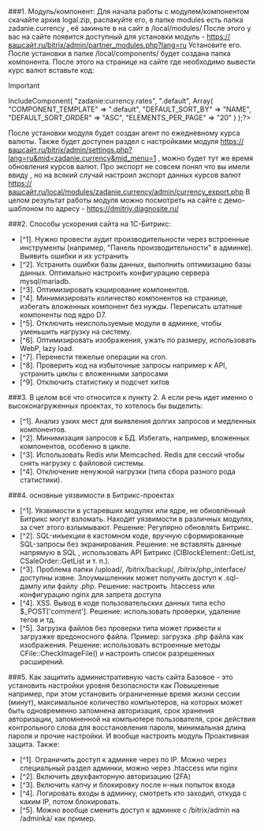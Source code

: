 ###1. Модуль/компонент:
Для начала работы с модулем/компонентом скачайте архив logal.zip, распакуйте его,  в папке modules есть папка zadanie.currency , её закиньте в на сайт в /local/modules/ 
После этого у вас на сайте появится доступный для установки модуль - https://вашсайт.ru/bitrix/admin/partner_modules.php?lang=ru
Установите его. После установки в папке /local/components/ будет создана папка компонента.
После этого на странице на сайте где необходимо вывести курс валют вставьте код:
> [!IMPORTANT]
>  <?$APPLICATION->IncludeComponent(
> 	"zadanie:currency.rates",
> 	".default",
> 	Array(
> 		"COMPONENT_TEMPLATE" => ".default",
> 		"DEFAULT_SORT_BY" => "NAME",
> 		"DEFAULT_SORT_ORDER" => "ASC",
> 		"ELEMENTS_PER_PAGE" => "20"
> 	)
>  );?>

После установки модуля будет создан агент по ежедневному курса валюты.
Также будет доступен раздел с настройками модуля https://вашсайт.ru/bitrix/admin/settings.php?lang=ru&mid=zadanie.currency&mid_menu=1 ,  можно будет тут же время обновления курсов валют.
Про экспорт не совсем понял что вы имели ввиду , но на всякий случай настроил экспорт данных курсов валют https://вашсайт.ru/local/modules/zadanie.currency/admin/currency_export.php
В целом результат работы модуля можно посмотреть на сайте с демо-шаблоном по адресу - https://dmitriy.diagnosite.ru/

###2. Способы ускорения сайта на 1С-Битрикс:
 - [^1]. Нужно провести аудит производительности через встроенные инструменты (например, "Панель производительности" в админке). Выявить ошибки и их устранить
 - [^2]. Устранить ошибки базы данных, выполнить оптимизацию базы данных. Оптимально настроить конфигурацию сервера mysql/mariadb.
 - [^3]. Оптимизировать кэширование компонентов.
 - [^4]. Минимизировать количество компонентов на странице, избегать вложенных компонент без нужды. Переписать штатные компоненты под ядро D7.
 - [^5]. Отключить неиспользуемые модули в админке, чтобы уменьшить нагрузку на систему.
 - [^6]. Оптимизировать изображения, ужать по размеру, использовать WebP, lazy load.
 - [^7]. Перенести тяжелые операции на cron.
 - [^8]. Проверить код на избыточные запросы например к API, устранить циклы с вложенными запросами
 - [^9]. Отключить статистику и подсчет хитов

###3. В целом всё что относится к пункту 2. А если речь идет именно о высоконагруженных проектах, то хотелось бы выделить:
 - [^1]. Анализ узких мест для выявления долгих запросов и медленных компонентов.
 - [^2]. Минимизация запросов к БД. Избегать, например, вложенных компонентов, особенно в цикле.
 - [^3]. Использовать Redis или Memcached. Redis для сессий чтобы снять нагрузку с файловой системы.
 - [^4]. Отключение ненужной нагрузки (типа сбора разного рода статистики).

###4. основные уязвимости в Битрикс-проектах
 - [^1]. Уязвимости в устаревших модулях или ядре, не обновлённый Битрикс могут взломать. Находят уязвимости в различных модулях, за счет этого взлымывают. Решение: Регулярно обновлять Битрикс.
 - [^2]. SQL-инъекции в кастомном коде, вручную сформированные SQL-запросы без экранирования.  Решение: не вставлять данные напрямую в SQL , использовать API Битрикс (CIBlockElement::GetList, CSaleOrder::GetList и т. п.).
 - [^3]. Проблема папки /upload/, /bitrix/backup/, /bitrix/php_interface/ доступны извне. Злоумышленник может получить доступ к .sql-дампу или файлу .php. Решение: настроить .htaccess или конфигурацию nginx для запрета доступа
 - [^4]. XSS. Вывод в коде пользовательских данных типа echo $_POST['comment']. Решение: использовать проверки, удаление тегов и тд.
 - [^5]. Загрузка файлов без проверки типа может привести к загрузжке вредоносного файла. Пример: загрузка .php файла как изображения. Решение: использовать встроенные методы CFile::CheckImageFile() и настроить список разрешенных расширений.

###5. Как защитить административную часть сайта
Базовое - это установить настройки уровня безопасности как Повышенные например, при этом установить ограниченные
время жизни сессии (минут), максимальное количество компьютеров, на которых может быть одновременно запомнена авторизация, срок хранения авторизации, запомненной на компьютере пользователя, срок действия контрольного слова для восстановления пароля, 
минимальная длина пароля и  прочие настройки. И вообще настроить модуль Проактивная защита.
Также:
 - [^1]. Ограничить доступ к админке через по IP. Можно через специальный раздел админки, можно через .htaccess или nginx
 - [^2]. Включить двухфакторную авторизацию (2FA)
 - [^3]. Включить капчу и блокировку после н-ных попыток входа
 - [^4]. Логировать входы в админку, смотреть кто заходил, откуда с каким IP, потом блокировать.
 - [^5]. Можно вообще сменить доступ к админке с /bitrix/admin на /adminka/ как пример.
